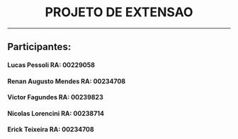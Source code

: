 <h1 align="center">PROJETO DE EXTENSAO</h1>

---

<h2>Participantes:</h2>
<h4>Lucas Pessoli RA: 00229058</h4>
<h4>Renan Augusto Mendes RA: 00234708</h4>
<h4>Victor Fagundes RA: 00239823</h4>
<h4>Nicolas Lorencini RA: 00238714</h4>
<h4>Erick Teixeira RA: 00234708</h4>
